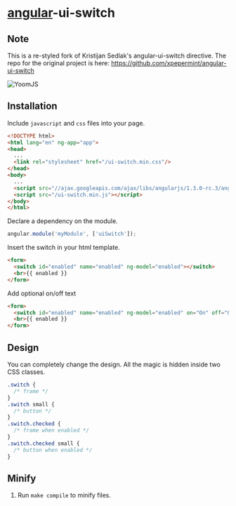 # [angular](https://angularjs.org/)-ui-switch

## Note 
This is a re-styled fork of Kristijan Sedlak's angular-ui-switch directive.
The repo for the original project is here: https://github.com/xpepermint/angular-ui-switch

![YoomJS](http://i.imgur.com/IfpsZOi.jpg)

## Installation

Include `javascript` and `css` files into your page.

```html
<!DOCTYPE html>
<html lang="en" ng-app="app">
<head>
  ...
  <link rel="stylesheet" href="/ui-switch.min.css"/>
</head>
<body>
  ...
  <script src="//ajax.googleapis.com/ajax/libs/angularjs/1.3.0-rc.3/angular.min.js"></script>
  <script src="/ui-switch.min.js"></script>
</body>
</html>
```

Declare a dependency on the module.

```js
angular.module('myModule', ['uiSwitch']);
```

Insert the switch in your html template.

```html
<form>
  <switch id="enabled" name="enabled" ng-model="enabled"></switch>
  <br>{{ enabled }}
</form>
```

Add optional on/off text
```html
<form>
  <switch id="enabled" name="enabled" ng-model="enabled" on="On" off="Off"></switch>
  <br>{{ enabled }}
</form>
```

## Design

You can completely change the design. All the magic is hidden inside two CSS classes.

```css
.switch {
  /* frame */
}
.switch small {
  /* button */
}
.switch.checked {
  /* frame when enabled */
}
.switch.checked small {
  /* button when enabled */
}
```

## Minify

1. Run `make compile` to minify files.
